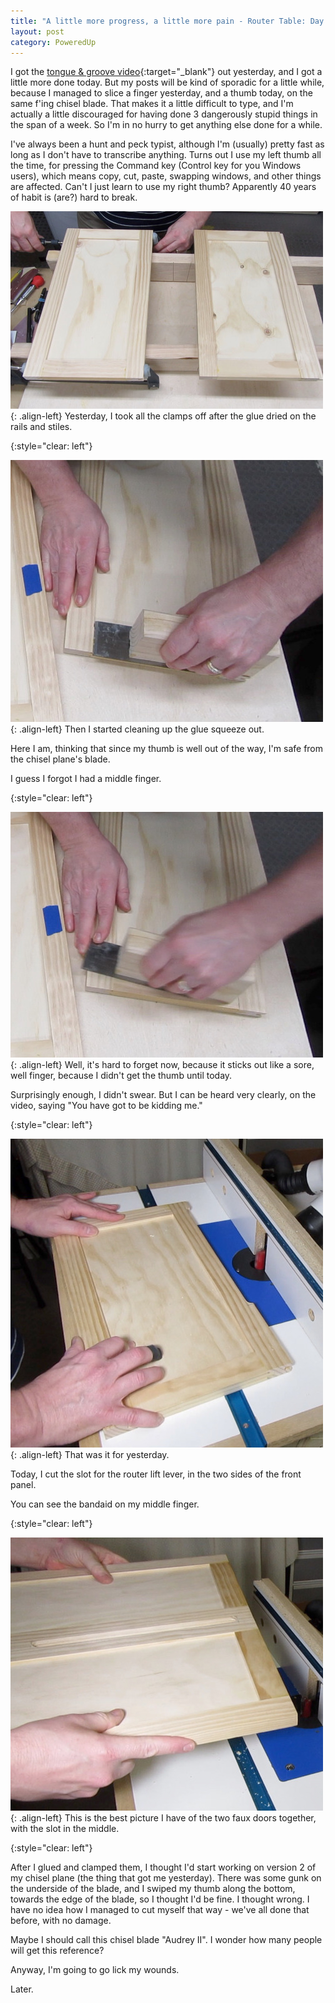 ```yaml
---
title: "A little more progress, a little more pain - Router Table: Day 20"
layout: post
category: PoweredUp
---
```

I got the [tongue & groove video](https://youtu.be/dc15zOyLQwg){:target="_blank"} out yesterday, and I got a little more done today. But my posts will be kind of sporadic for a little while, because I managed to slice a finger yesterday, and a thumb today, on the same f'ing chisel blade. That makes it a little difficult to type, and I'm actually a little discouraged for having done 3 dangerously stupid things in the span of a week. So I'm in no hurry to get anything else done for a while.

I've always been a hunt and peck typist, although I'm (usually) pretty fast as long as I don't have to transcribe anything. Turns out I use my left thumb all the time, for pressing the Command key (Control key for you Windows users), which means copy, cut, paste, swapping windows, and other things are affected. Can't I just learn to use my right thumb? Apparently 40 years of habit is (are?) hard to break.

![](/assets/images-posts/powered-up-2/powered-up-2-20-1-02.jpg){: .align-left}
Yesterday, I took all the clamps off after the glue dried on the rails and stiles.

{:style="clear: left"}

![](/assets/images-posts/powered-up-2/powered-up-2-20-1-01.jpg){: .align-left}
Then I started cleaning up the glue squeeze out.

Here I am, thinking that since my thumb is well out of the way, I'm safe from the chisel plane's blade.

I guess I forgot I had a middle finger.

{:style="clear: left"}

![](/assets/images-posts/powered-up-2/powered-up-2-20-1-03.jpg){: .align-left}
Well, it's hard to forget now, because it sticks out like a sore, well finger, because I didn't get the thumb until today.

Surprisingly enough, I didn't swear. But I can be heard very clearly, on the video, saying "You have got to be kidding me."

{:style="clear: left"}

![](/assets/images-posts/powered-up-2/powered-up-2-20-1-04.jpg){: .align-left}
That was it for yesterday.

Today, I cut the slot for the router lift lever, in the two sides of the front panel.

You can see the bandaid on my middle finger.

{:style="clear: left"}

![](/assets/images-posts/powered-up-2/powered-up-2-20-1-05.jpg){: .align-left}
This is the best picture I have of the two faux doors together, with the slot in the middle.

{:style="clear: left"}

After I glued and clamped them, I thought I'd start working on version 2 of my chisel plane (the thing that got me yesterday). There was some gunk on the underside of the blade, and I swiped my thumb along the bottom, towards the edge of the blade, so I thought I'd be fine. I thought wrong. I have no idea how I managed to cut myself that way - we've all done that before, with no damage.

Maybe I should call this chisel blade "Audrey II". I wonder how many people will get this reference?

Anyway, I'm going to go lick my wounds.

Later.